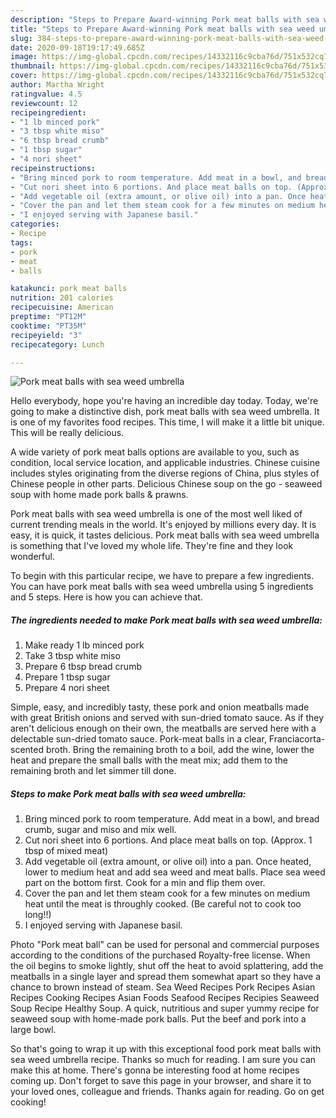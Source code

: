 ```yaml
---
description: "Steps to Prepare Award-winning Pork meat balls with sea weed umbrella"
title: "Steps to Prepare Award-winning Pork meat balls with sea weed umbrella"
slug: 384-steps-to-prepare-award-winning-pork-meat-balls-with-sea-weed-umbrella
date: 2020-09-18T19:17:49.685Z
image: https://img-global.cpcdn.com/recipes/14332116c9cba76d/751x532cq70/pork-meat-balls-with-sea-weed-umbrella-recipe-main-photo.jpg
thumbnail: https://img-global.cpcdn.com/recipes/14332116c9cba76d/751x532cq70/pork-meat-balls-with-sea-weed-umbrella-recipe-main-photo.jpg
cover: https://img-global.cpcdn.com/recipes/14332116c9cba76d/751x532cq70/pork-meat-balls-with-sea-weed-umbrella-recipe-main-photo.jpg
author: Martha Wright
ratingvalue: 4.5
reviewcount: 12
recipeingredient:
- "1 lb minced pork"
- "3 tbsp white miso"
- "6 tbsp bread crumb"
- "1 tbsp sugar"
- "4 nori sheet"
recipeinstructions:
- "Bring minced pork to room temperature. Add meat in a bowl, and bread crumb, sugar and miso and mix well."
- "Cut nori sheet into 6 portions. And place meat balls on top. (Approx. 1 tbsp of mixed meat)"
- "Add vegetable oil (extra amount, or olive oil) into a pan. Once heated, lower to medium heat and add sea weed and meat balls. Place sea weed part on the bottom first. Cook for a min and flip them over."
- "Cover the pan and let them steam cook for a few minutes on medium heat until the meat is throughly cooked. (Be careful not to cook too long!!)"
- "I enjoyed serving with Japanese basil."
categories:
- Recipe
tags:
- pork
- meat
- balls

katakunci: pork meat balls 
nutrition: 201 calories
recipecuisine: American
preptime: "PT12M"
cooktime: "PT35M"
recipeyield: "3"
recipecategory: Lunch

---
```



![Pork meat balls with sea weed umbrella](https://img-global.cpcdn.com/recipes/14332116c9cba76d/751x532cq70/pork-meat-balls-with-sea-weed-umbrella-recipe-main-photo.jpg)

Hello everybody, hope you're having an incredible day today. Today, we're going to make a distinctive dish, pork meat balls with sea weed umbrella. It is one of my favorites food recipes. This time, I will make it a little bit unique. This will be really delicious.

A wide variety of pork meat balls options are available to you, such as condition, local service location, and applicable industries. Chinese cuisine includes styles originating from the diverse regions of China, plus styles of Chinese people in other parts. Delicious Chinese soup on the go - seaweed soup with home made pork balls &amp; prawns.

Pork meat balls with sea weed umbrella is one of the most well liked of current trending meals in the world. It's enjoyed by millions every day. It is easy, it is quick, it tastes delicious. Pork meat balls with sea weed umbrella is something that I've loved my whole life. They're fine and they look wonderful.


To begin with this particular recipe, we have to prepare a few ingredients. You can have pork meat balls with sea weed umbrella using 5 ingredients and 5 steps. Here is how you can achieve that.

<!--inarticleads1-->

##### The ingredients needed to make Pork meat balls with sea weed umbrella:

1. Make ready 1 lb minced pork
1. Take 3 tbsp white miso
1. Prepare 6 tbsp bread crumb
1. Prepare 1 tbsp sugar
1. Prepare 4 nori sheet


Simple, easy, and incredibly tasty, these pork and onion meatballs made with great British onions and served with sun-dried tomato sauce. As if they aren&#39;t delicious enough on their own, the meatballs are served here with a delectable sun-dried tomato sauce. Pork-meat balls in a clear, Franciacorta-scented broth. Bring the remaining broth to a boil, add the wine, lower the heat and prepare the small balls with the meat mix; add them to the remaining broth and let simmer till done. 

<!--inarticleads2-->

##### Steps to make Pork meat balls with sea weed umbrella:

1. Bring minced pork to room temperature. Add meat in a bowl, and bread crumb, sugar and miso and mix well.
1. Cut nori sheet into 6 portions. And place meat balls on top. (Approx. 1 tbsp of mixed meat)
1. Add vegetable oil (extra amount, or olive oil) into a pan. Once heated, lower to medium heat and add sea weed and meat balls. Place sea weed part on the bottom first. Cook for a min and flip them over.
1. Cover the pan and let them steam cook for a few minutes on medium heat until the meat is throughly cooked. (Be careful not to cook too long!!)
1. I enjoyed serving with Japanese basil.


Photo &#34;Pork meat ball&#34; can be used for personal and commercial purposes according to the conditions of the purchased Royalty-free license. When the oil begins to smoke lightly, shut off the heat to avoid splattering, add the meatballs in a single layer and spread them somewhat apart so they have a chance to brown instead of steam. Sea Weed Recipes Pork Recipes Asian Recipes Cooking Recipes Asian Foods Seafood Recipes Recipies Seaweed Soup Recipe Healthy Soup. A quick, nutritious and super yummy recipe for seaweed soup with home-made pork balls. Put the beef and pork into a large bowl. 

So that's going to wrap it up with this exceptional food pork meat balls with sea weed umbrella recipe. Thanks so much for reading. I am sure you can make this at home. There's gonna be interesting food at home recipes coming up. Don't forget to save this page in your browser, and share it to your loved ones, colleague and friends. Thanks again for reading. Go on get cooking!
